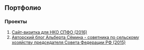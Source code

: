 ## Портфолио

### Проекты
1. [Сайт-визитка для НКО СПФО (2016)](projects/SPFO/README.md)
2. [Авторский блог Альберта Сёмина - советника по сельскому хозяйству председателя Совета Федерации РФ (2015)](projects/AlbertSemin/README.md)
